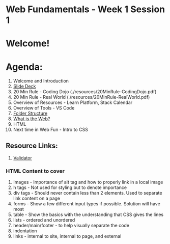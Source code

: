 # Web Fundamentals - Week 1 Session 1

# Welcome!

# Agenda:
1. Welcome and Introduction
2. [Slide Deck](https://docs.google.com/presentation/d/1LZwnugenI0bYNHtFnx8Vir9dLy8joL-sTJWUdKyFMYU/edit#slide=id.p)
3. 20 Min Rule - Coding Dojo (./resources/20MinRule-CodingDojo.pdf)
4. 20 Min Rule - Real World (./resources/20MinRule-RealWorld.pdf)
5. Overview of Resources - Learn Platform, Stack Calendar
6. Overview of Tools - VS Code
7. [Folder Structure](./resources/folder.md)
7. [What is the Web?](./resources/whatIsTheWeb.md)
8. HTML
9. Next time in Web Fun - Intro to CSS

## Resource Links:
1. [Validator](https://validator.w3.org/)

### HTML Content to cover
1. Images - Importance of alt tag and how to properly link in a local image
2. h tags - Not used for styling but to denote importance
3. div tags - Should never contain less than 2 elements.  Used to separate link content on a page
4. forms - Show a few different input types if possible.  Solution will have most
5. table - Show the basics with the understanding that CSS gives the lines
6. lists - ordered and unordered
7. header/main/footer - to help visually separate the code
8. indentation
9. links - internal to site, internal to page, and external


